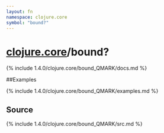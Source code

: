 ```yaml
---
layout: fn
namespace: clojure.core
symbol: "bound?"
---
```


# [clojure.core](../)/bound?

{% include 1.4.0/clojure.core/bound_QMARK/docs.md %}

##Examples

{% include 1.4.0/clojure.core/bound_QMARK/examples.md %}
## Source
{% include 1.4.0/clojure.core/bound_QMARK/src.md %}

